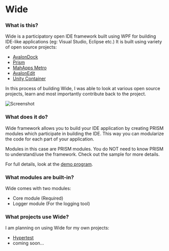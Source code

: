 # Wide

### What is this?

Wide is a participatory open IDE framework built using WPF for building IDE-like applications (eg: Visual Studio, Eclipse etc.) It is built using variety of open source projects:

* [AvalonDock](http://avalondock.codeplex.com)
* [Prism](http://compositewpf.codeplex.com/)
* [MahApps Metro](https://github.com/MahApps/MahApps.Metro)
* [AvalonEdit](https://github.com/icsharpcode/SharpDevelop/wiki/AvalonEdit)
* [Unity Container](http://msdn.microsoft.com/en-us/library/ff660899\(v=pandp.20\).aspx)

In this process of building Wide, I was able to look at various open source projects, learn and most importantly contribute back to the project.

![Screenshot](https://raw.github.com/wiki/chandramouleswaran/Wide/Wide.png)

### What does it do?

Wide framework allows you to build your IDE application by creating PRISM modules which participate in building the IDE. This way you can modularize the code for each part of your application. 

Modules in this case are PRISM modules. You do NOT need to know PRISM to understand/use the framework. Check out the sample for more details.

For full details, look at the [demo program](https://tobelinkedsoon).

### What modules are built-in?

Wide comes with two modules:

* Core module (Required)
* Logger module (For the logging tool)

### What projects use Wide?

I am planning on using Wide for my own projects:

* [Hypertest](https://github.com/chandramouleswaran/Hypertest)
* coming soon...